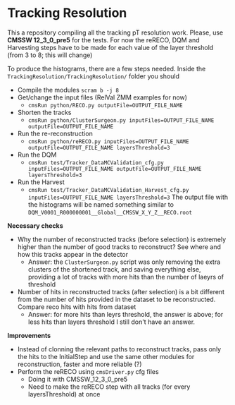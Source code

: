# Tracking Resolution

This a repository compiling all the tracking pT resolution work. Please, use **CMSSW 12_3_0_pre5** for the tests. For now the reRECO, DQM and Harvesting steps have to be made for each value of the layer threshold (from 3 to 8; this will change)

To produce the histograms, there are a few steps needed. Inside the `TrackingResolution/TrackingResolution/` folder you should
  - Compile the modules `scram b -j 8`
  - Get/change the input files (RelVal ZMM examples for now)
     - `cmsRun python/RECO.py outputFile=OUTPUT_FILE_NAME`
  - Shorten the tracks
     - `cmsRun python/ClusterSurgeon.py inputFiles=OUTPUT_FILE_NAME outputFile=OUTPUT_FILE_NAME`
  - Run the re-reconstruction
     - `cmsRun python/reRECO.py inputFiles=OUTPUT_FILE_NAME outputFile=OUTPUT_FILE_NAME layersThreshold=3`
  - Run the DQM
     - `cmsRun test/Tracker_DataMCValidation_cfg.py inputFiles=OUTPUT_FILE_NAME outputFile=OUTPUT_FILE_NAME layersThreshold=3`
  - Run the Harvest
     - `cmsRun test/Tracker_DataMCValidation_Harvest_cfg.py inputFiles=OUTPUT_FILE_NAME layersThreshold=3`
The output file with the histograms will be named something similar to `DQM_V0001_R000000001__Global__CMSSW_X_Y_Z__RECO.root`

**Necessary checks**
  - Why the number of reconstructed tracks (before selection) is extremely higher than the number of good tracks to reconstruct? See where and how this tracks appear in the detector
     - Answer: the `ClusterSurgeon.py` script was only removing the extra clusters of the shortened track, and saving everything else, providing a lot of tracks with more hits than the number of laeyrs of threshold
  - Number of hits in reconstructed tracks (after selection) is a bit different from the number of hits provided in the dataset to be reconstructed. Compare reco hits with hits from dataset
     - Answer: for more hits than leyrs threshold, the answer is above; for less hits than layers threshold I still don't have an answer.

**Improvements**
  - Instead of clonning the relevant paths to reconstruct tracks, pass only the hits to the InitialStep and use the same other modules for reconstruction, faster and more reliable (?)
  - Perform the reRECO using `cmsDriver.py` cfg files
     - Doing it with CMSSW_12_3_0_pre5
     - Need to make the reRECO step with all tracks (for every layersThreshold) at once
